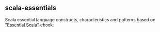 ## scala-essentials
Scala essential language constructs, characteristics and patterns based on ["Essential Scala"](https://underscore.io/books/essential-scala/) ebook. 
